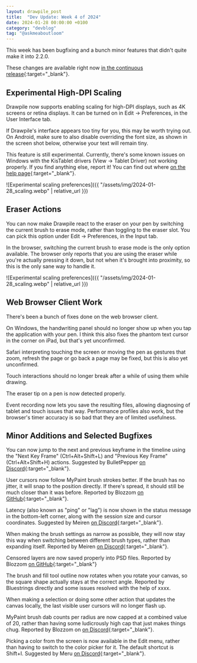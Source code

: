 ```yaml
---
layout: drawpile_post
title:  "Dev Update: Week 4 of 2024"
date: 2024-01-28 00:00:00 +0100
category: "devblog"
tag: "@askmeaboutloom"
---
```


This week has been bugfixing and a bunch minor features that didn't quite make it into 2.2.0.

These changes are available right now [in the continuous release](https://github.com/drawpile/Drawpile/releases/tag/continuous){:target="_blank"}.

## Experimental High-DPI Scaling

Drawpile now supports enabling scaling for high-DPI displays, such as 4K screens or retina displays. It can be turned on in Edit → Preferences, in the User Interface tab.

If Drawpile's interface appears too tiny for you, this may be worth trying out. On Android, make sure to also disable overriding the font size, as shown in the screen shot below, otherwise your text will remain tiny.

This feature is still experimental. Currently, there's some known issues on Windows with the KisTablet drivers (View → Tablet Driver) not working properly. If you find anything else, report it! You can find out where [on the help page](https://drawpile.net/help/){:target="_blank"}.

![Experimental scaling preferences]({{ "/assets/img/2024-01-28_scaling.webp" | relative_url }})

## Eraser Actions

You can now make Drawpile react to the eraser on your pen by switching the current brush to erase mode, rather than toggling to the eraser slot. You can pick this option under Edit → Preferences, in the Input tab.

In the browser, switching the current brush to erase mode is the only option available. The browser only reports that you are using the eraser while you're actually pressing it down, but not when it's brought into proximity, so this is the only sane way to handle it.

![Experimental scaling preferences]({{ "/assets/img/2024-01-28_scaling.webp" | relative_url }})

## Web Browser Client Work

There's been a bunch of fixes done on the web browser client.

On Windows, the handwriting panel should no longer show up when you tap the application with your pen. I think this also fixes the phantom text cursor in the corner on iPad, but that's yet unconfirmed.

Safari interpreting touching the screen or moving the pen as gestures that zoom, refresh the page or go back a page may be fixed, but this is also yet unconfirmed.

Touch interactions should no longer break after a while of using them while drawing.

The eraser tip on a pen is now detected properly.

Event recording now lets you save the resulting files, allowing diagnosing of tablet and touch issues that way. Performance profiles also work, but the browser's timer accuracy is so bad that they are of limited usefulness.

## Minor Additions and Selected Bugfixes

You can now jump to the next and previous keyframe in the timeline using the "Next Key Frame" (Ctrl+Alt+Shift+L) and "Previous Key Frame" (Ctrl+Alt+Shift+H) actions. Suggested by BulletPepper [on Discord](https://drawpile.net/discord/){:target="_blank"}.

User cursors now follow MyPaint brush strokes better. If the brush has no jitter, it will snap to the position directly. If there's spread, it should still be much closer than it was before. Reported by Blozzom [on GitHub](https://github.com/drawpile/Drawpile/issues/1178){:target="_blank"}.

Latency (also known as "ping" or "lag") is now shown in the status message in the bottom-left corner, along with the session size and cursor coordinates. Suggested by Meiren [on Discord](https://drawpile.net/discord/){:target="_blank"}.

When making the brush settings as narrow as possible, they will now stay this way when switching between different brush types, rather than expanding itself. Reported by Meiren [on Discord](https://drawpile.net/discord/){:target="_blank"}.

Censored layers are now saved properly into PSD files. Reported by Blozzom [on GitHub](https://github.com/drawpile/Drawpile/issues/1178){:target="_blank"}

The brush and fill tool outline now rotates when you rotate your canvas, so the square shape actually stays at the correct angle. Reported by Bluestrings directly and some issues resolved with the help of xxxx.

When making a selection or doing some other action that updates the canvas locally, the last visible user cursors will no longer flash up.

MyPaint brush dab counts per radius are now capped at a combined value of 20, rather than having some ludicrously high cap that just makes things chug. Reported by Blozzom on [on Discord](https://drawpile.net/discord/){:target="_blank"}.

Picking a color from the screen is now available in the Edit menu, rather than having to switch to the color picker for it. The default shortcut is Shift+I. Suggested by Meru [on Discord](https://drawpile.net/discord/){:target="_blank"}.
